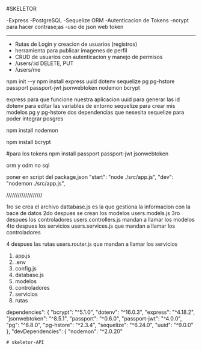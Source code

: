 #SKELETOR


-Express
-PostgreSQL
-Sequelize ORM
-Autenticacion de Tokens
-ncrypt para hacer contrase;as
-uso de json web token


 ---


 - Rutas de Login y creacion de usuarios (registros)
 - herramienta para publicar imagenes de perfil
 - CRUD de usuarios con autenticacion y manejo de permisos
 - /users/:id DELETE, PUT
 - /users/me











npm init --y
 npm install express uuid  dotenv sequelize pg pg-hstore passport passport-jwt jsonwebtoken nodemon bcrypt 

 express para que funcione nuestra aplicacion 
 uuid para generar las id 
 dotenv para editar las variables de entorno
 sequelize para crear mis modelos
 pg y pg-hstore dos dependencias que nesesita sequelize para poder integrar posgres

 npm install nodemon

npm install bcrypt


#para los tokens
npm install passport passport-jwt jsonwebtoken  

 orm y odm
 no sql


 poner en script del package,json
 "start": "node ./src/app.js",
"dev": "nodemon ./src/app.js",


///////////////////

1ro se crea el archivo dattabase.js es la que gestiona la informacion con la bace de datos 
2do despues se crean los modelos users.models.js 
3ro despues los controladores users.controllers.js  mandan a llamar los modelos
4to  despues los servicios users.services.js que mandan a llamar los controladores

4 despues las rutas users.router.js que mandan a llamar los servicios 


1. app.js
2. .env
3. config.js
4. database.js
5. modelos
6. controladores
7. servicios
8. rutas


dependencies": {
    "bcrypt": "^5.1.0",
    "dotenv": "^16.0.3",
    "express": "^4.18.2",
    "jsonwebtoken": "^8.5.1",
    "passport": "^0.6.0",
    "passport-jwt": "^4.0.0",
    "pg": "^8.8.0",
    "pg-hstore": "^2.3.4",
    "sequelize": "^6.24.0",
    "uuid": "^9.0.0"
  },
  "devDependencies": {
    "nodemon": "^2.0.20"




    # skeletor-API
